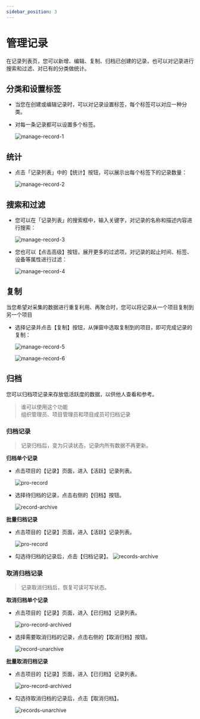 ```yaml
---
sidebar_position: 3
---
```


# 管理记录

在记录列表页，您可以新增、编辑、复制、归档已创建的记录，也可以对记录进行搜索和过滤、对已有的分类做统计。

## 分类和设置标签

- 当您在创建或编辑记录时，可以对记录设置标签，每个标签可以对应一种分类。
- 对每一条记录都可以设置多个标签。

   ![manage-record-1](../img/manage-record-1.png)

## 统计

- 点击「记录列表」中的【统计】按钮，可以展示出每个标签下的记录数量：
  
  ![manage-record-2](../img/manage-record-2.png)

## 搜索和过滤

- 您可以在「记录列表」的搜索框中，输入关键字，对记录的名称和描述内容进行搜索：

  ![manage-record-3](../img/manage-record-3.png)
 
 - 您也可以【点击高级】按钮，展开更多的过滤项，对记录的起止时间、标签、设备等属性进行过滤：
   
   ![manage-record-4](../img/manage-record-4.png)

## 复制

当您希望对采集的数据进行重复利用、再聚合时，您可以将记录从一个项目复制到另一个项目

- 选择记录并点击【复制】按钮，从弹窗中选取复制到的项目，即可完成记录的复制：

  ![manage-record-5](../img/manage-record-5.png)

  ![manage-record-6](../img/manage-record-6.png)

## 归档

您可以归档项记录来存放低活跃度的数据，以供他人查看和参考。

> 谁可以使用这个功能<br />
> 组织管理员、项目管理员和项目成员可归档记录

### 归档记录

> 记录归档后，变为只读状态，记录内所有数据不再更新。

**归档单个记录**

- 点击项目的【记录】页面，进入【活跃】记录列表。

  ![pro-record](../img/pro-record.png)

- 选择待归档的记录，点击右侧的【归档】按钮。

  ![record-archive](../img/record-archive.png)

**批量归档记录**

- 点击项目的【记录】页面，进入【活跃】记录列表。

  ![pro-record](../img/pro-record.png)

- 勾选待归档的记录后，点击【归档记录】。
  ![records-archive](../img/records-archive.png)

### 取消归档记录

> 记录取消归档后，恢复可读可写状态。

**取消归档单个记录**

- 点击项目的【记录】页面，进入【已归档】记录列表。

  ![pro-record-archived](../img/pro-record-archived.png)

- 选择需要取消归档的记录，点击右侧的【取消归档】按钮。

  ![record-unarchive](../img/record-unarchive.png)

**批量取消归档记录**

- 点击项目的【记录】页面，进入【已归档】记录列表。

  ![pro-record-archived](../img/pro-record-archived.png)

- 勾选待取消归档的记录后，点击【取消归档】。

  ![records-unarchive](../img/records-unarchive.png)

